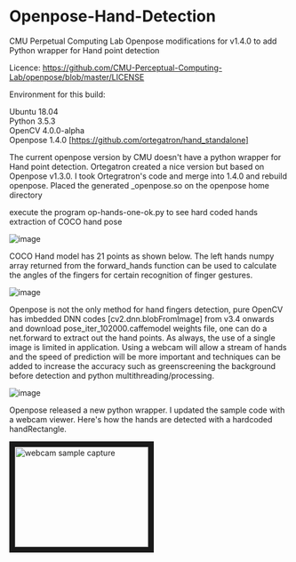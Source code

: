 # Openpose-Hand-Detection
CMU Perpetual Computing Lab Openpose modifications for v1.4.0 to add Python wrapper for Hand point detection

Licence:  https://github.com/CMU-Perceptual-Computing-Lab/openpose/blob/master/LICENSE  

Environment for this build:

Ubuntu 18.04  
Python 3.5.3  
OpenCV 4.0.0-alpha  
Openpose 1.4.0 [https://github.com/ortegatron/hand_standalone]

The current openpose version by CMU doesn't have a python wrapper for Hand point detection.  Ortegatron created a nice version but based on Openpose v1.3.0.  I took Ortegratron's code and merge into 1.4.0 and rebuild openpose. Placed the generated _openpose.so on the openpose home directory

execute the program op-hands-one-ok.py to see hard coded hands extraction of COCO hand pose

![image](https://github.com/StrongRay/Openpose-Hand-Detection/blob/master/op-hands-one-ok.png)

COCO Hand model has 21 points as shown below.  The left hands numpy array returned from the forward_hands function can be used to calculate the angles of the fingers for certain recognition of finger gestures.  

![image](https://github.com/StrongRay/Openpose-Hand-Detection/blob/master/keypoints_hand.png)

Openpose is not the only method for hand fingers detection, pure OpenCV has imbedded DNN codes [cv2.dnn.blobFromImage] from v3.4 onwards and download pose_iter_102000.caffemodel weights file, one can do a net.forward to extract out the hand points.  As always, the use of a single image is limited in application.   Using a webcam will allow a stream of hands and the speed of prediction will be more important and techniques can be added to increase the accuracy such as greenscreening the background before detection and python multithreading/processing. 

![image](https://github.com/StrongRay/Openpose-Hand-Detection/blob/master/opencv-dnn.png)

Openpose released a new python wrapper.  I updated the sample code with a webcam viewer.
Here's how the hands are detected with a hardcoded handRectangle.

<a href="http://www.youtube.com/watch?feature=player_embedded&v=2t0ppBiyeos" target="_blank"><img src="https://img.youtube.com/vi/2t0ppBiyeos/0.jpg" alt="webcam sample capture" width="240" height="180" border="10" /></a>


